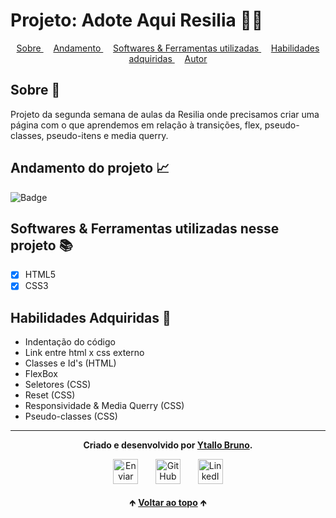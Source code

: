   # Projeto: Adote Aqui Resilia 🐶🐱

<div id="inicio" align=center>
  <a href="#sobre"> Sobre </a>&nbsp;&nbsp;&nbsp;
  <a href="#andamento"> Andamento </a>&nbsp;&nbsp;&nbsp;
  <a href="#linguagens"> Softwares & Ferramentas utilizadas </a>&nbsp;&nbsp;&nbsp;
  <a href="#habilidades"> Habilidades adquiridas </a>&nbsp;&nbsp;&nbsp;
  <a href="#autor"> Autor </a> 
</div>

<h2 id="sobre">Sobre 🔎</h2>
<p>Projeto da segunda semana de aulas da Resilia onde precisamos criar uma página com o que aprendemos em relação à transições, flex, pseudo-classes, pseudo-itens e media querry.</p>

<h2 id="andamento">Andamento do projeto 📈</h2>

![Badge](https://img.shields.io/website?down_message=offline&label=status&style=for-the-badge&up_color=g&up_message=concluido&url=https%3A%2F%2Fytallobruno.github.io%2Fprojetofinalmodulo1resilia%2F)

<h2 id="linguagens">Softwares & Ferramentas utilizadas nesse projeto 📚</h2>

- [x] HTML5
- [x] CSS3

<h2 id="habilidades">Habilidades Adquiridas 📝</h2>

- Indentação do código
- Link entre html x css externo
- Classes e Id's (HTML)
- FlexBox
- Seletores (CSS)
- Reset (CSS)
- Responsividade & Media Querry (CSS)
- Pseudo-classes (CSS)

<hr>

<div id="autor" align="center">
  
  **Criado e desenvolvido por [Ytallo Bruno](https://www.linkedin.com/in/ytallobruno/).**
  
 <div align="center"> 
  <a href="mailto:ytallobruno@hotmail.com"><img src="https://cdn-icons-png.flaticon.com/512/2525/2525737.png" height="40em" title="Enviar E-mail"></a>
   &nbsp;&nbsp;&nbsp;&nbsp;&nbsp;
  <a href="https://github.com/ytallobruno" target="_blank"><img src="https://cdn-icons-png.flaticon.com/512/733/733553.png" height="40em" title="GitHub de Ytallo"></a>
   &nbsp;&nbsp;&nbsp;&nbsp;&nbsp;
  <a href="https://www.linkedin.com/in/ytallobruno/" target="_blank"><img src="https://cdn-icons-png.flaticon.com/512/145/145807.png" height="40em" title="LinkedIn de Ytallo"></a>
  </div>
</div>

<br>

<div align="center">
  &#129145;&nbsp;<a href="#inicio"><strong>Voltar ao topo</strong></a>&nbsp;&#129145;
</div>
